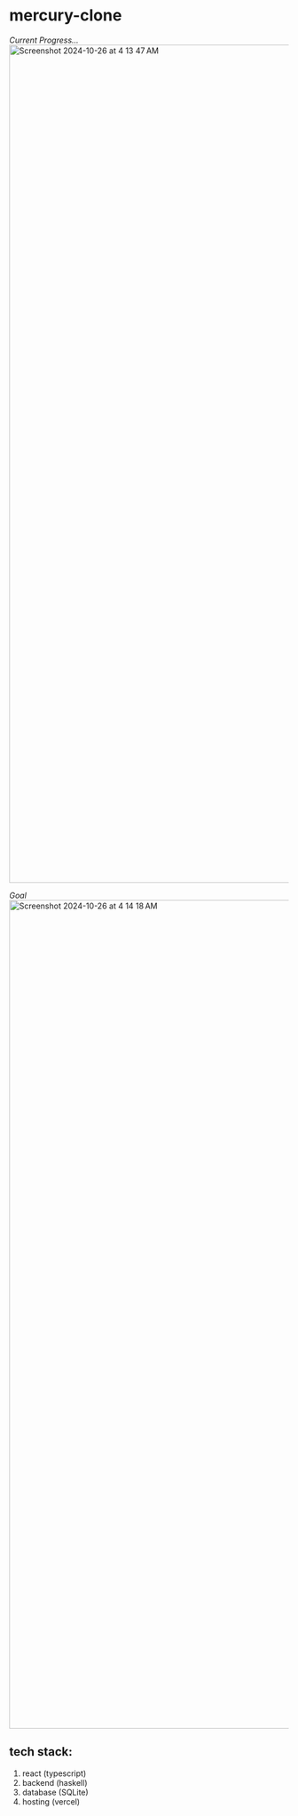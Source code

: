 # mercury-clone

_Current Progress..._
<img width="1510" alt="Screenshot 2024-10-26 at 4 13 47 AM" src="https://github.com/user-attachments/assets/3b8220d3-b177-4155-865b-2e85afadd2c6">


_Goal_
<img width="1493" alt="Screenshot 2024-10-26 at 4 14 18 AM" src="https://github.com/user-attachments/assets/58a2375d-b5d3-43a7-9dda-d74a632f9715">





## **tech stack:**
1. react (typescript)
2. backend (haskell)
3. database (SQLite)
4. hosting (vercel)
